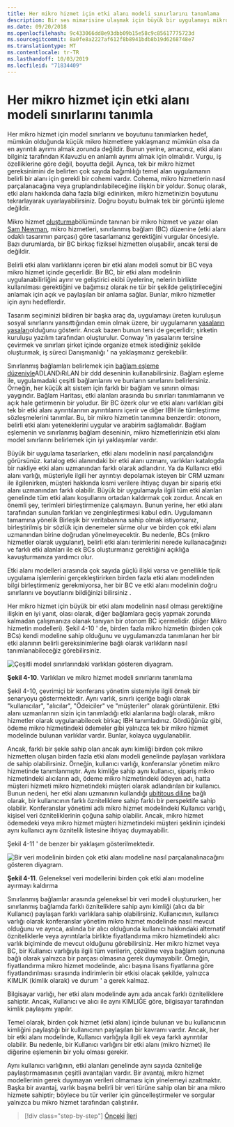 ```yaml
---
title: Her mikro hizmet için etki alanı modeli sınırlarını tanımlama
description: Bir ses mimarisine ulaşmak için büyük bir uygulamayı mikro hizmetlere bölümlemenin özünü inceleyelim.
ms.date: 09/20/2018
ms.openlocfilehash: 9c433066dd8e93dbb09b15e58c9c85617775723d
ms.sourcegitcommit: 8a0fe8a2227af612f8b8941bdb8b19d6268748e7
ms.translationtype: MT
ms.contentlocale: tr-TR
ms.lasthandoff: 10/03/2019
ms.locfileid: "71834409"
---
```

# <a name="identify-domain-model-boundaries-for-each-microservice"></a>Her mikro hizmet için etki alanı modeli sınırlarını tanımla

Her mikro hizmet için model sınırlarını ve boyutunu tanımlarken hedef, mümkün olduğunda küçük mikro hizmetlere yaklaşmanız mümkün olsa da en ayrıntılı ayrımı almak zorunda değildir. Bunun yerine, amacınız, etki alanı bilginiz tarafından Kılavuzlu en anlamlı ayrımı almak için olmalıdır. Vurgu, iş özelliklerine göre değil, boyutta değil. Ayrıca, tek bir mikro hizmet gereksinimini de belirten çok sayıda bağımlılığı temel alan uygulamanın belirli bir alanı için gerekli bir cohemi vardır. Cohema, mikro hizmetlerin nasıl parçalanacağına veya gruplandırılabileceğine ilişkin bir yoldur. Sonuç olarak, etki alanı hakkında daha fazla bilgi edinirken, mikro hizmetinizin boyutunu tekrarlayarak uyarlayabilirsiniz. Doğru boyutu bulmak tek bir görüntü işleme değildir.

Mikro hizmet [oluşturma](https://samnewman.io/books/building_microservices/)bölümünde tanınan bir mikro hizmet ve yazar olan [Sam Newman](https://samnewman.io/), mikro hizmetleri, sınırlanmış bağlam (BC) düzenine (etki alanı odaklı tasarımın parçası) göre tasarlamanız gerektiğini vurgular öncesiyle. Bazı durumlarda, bir BC birkaç fiziksel hizmetten oluşabilir, ancak tersi de değildir.

Belirli etki alanı varlıklarını içeren bir etki alanı modeli somut bir BC veya mikro hizmet içinde geçerlidir. Bir BC, bir etki alanı modelinin uygulanabilirliğini ayırır ve geliştirici ekibi üyelerine, nelerin birlikte kullanılması gerektiğini ve bağımsız olarak ne tür bir şekilde geliştirileceğini anlamak için açık ve paylaşılan bir anlama sağlar. Bunlar, mikro hizmetler için aynı hedeflerdir.

Tasarım seçiminizi bildiren bir başka araç da, uygulamayı üreten kuruluşun sosyal sınırlarını yansıttığından emin olmak üzere, bir uygulamanın [yasaların yasaları](https://en.wikipedia.org/wiki/Conway%27s_law)olduğunu gösterir. Ancak bazen bunun tersi de geçerlidir; şirketin kuruluşu yazılım tarafından oluşturulur. Conway 'in yasalarını tersine çevirmek ve sınırları şirket içinde organize etmek istediğiniz şekilde oluşturmak, iş süreci Danışmanlığı ' na yaklaşmanız gerekebilir.

Sınırlanmış bağlamları belirlemek için [bağlam eşleme düzeniyle](https://www.infoq.com/articles/ddd-contextmapping)ADLANDıRıLAN bir ddd deseninin kullanabilirsiniz. Bağlam eşleme ile, uygulamadaki çeşitli bağlamlarını ve bunların sınırlarını belirlersiniz. Örneğin, her küçük alt sistem için farklı bir bağlam ve sınırın olması yaygındır. Bağlam Haritası, etki alanları arasında bu sınırları tanımlamanın ve açık hale getirmenin bir yoludur. Bir BC özerk olur ve etki alanı varlıkları gibi tek bir etki alanı ayrıntılarının ayrıntılarını içerir ve diğer IBH ile tümleştirme sözleşmelerini tanımlar. Bu, bir mikro hizmetin tanımına benzerdir: otonom, belirli etki alanı yeteneklerini uygular ve arabirim sağlamalıdır. Bağlam eşlemenin ve sınırlanmış bağlam deseninin, mikro hizmetlerinizin etki alanı model sınırlarını belirlemek için iyi yaklaşımlar vardır.

Büyük bir uygulama tasarlarken, etki alanı modelinin nasıl parçalandığını görürsünüz. katalog etki alanındaki bir etki alanı uzmanı, varlıkları katalogda bir nakliye etki alanı uzmanından farklı olarak adlandırır. Ya da Kullanıcı etki alanı varlığı, müşteriyle ilgili her ayrıntıyı depolamak isteyen bir CRM uzmanı ile ilgilenirken, müşteri hakkında kısmi verilere ihtiyaç duyan bir sipariş etki alanı uzmanından farklı olabilir. Büyük bir uygulamayla ilgili tüm etki alanları genelinde tüm etki alanı koşullarını ortadan kaldırmak çok zordur. Ancak en önemli şey, terimleri birleştirmenize çalışmayın. Bunun yerine, her etki alanı tarafından sunulan farkları ve zenginleştirmesi kabul edin. Uygulamanın tamamına yönelik Birleşik bir veritabanına sahip olmak istiyorsanız, birleştirilmiş bir sözlük için denemeler sürme olur ve birden çok etki alanı uzmanından birine doğrudan yönelmeyecektir. Bu nedenle, BCs (mikro hizmetler olarak uygulanır), belirli etki alanı terimlerini nerede kullanacağınızı ve farklı etki alanları ile ek BCs oluşturmanız gerektiğini açıklığa kavuşturmanıza yardımcı olur.

Etki alanı modelleri arasında çok sayıda güçlü ilişki varsa ve genellikle tipik uygulama işlemlerini gerçekleştirirken birden fazla etki alanı modelinden bilgi birleştirmeniz gerekmiyorsa, her bir BC ve etki alanı modelinin doğru sınırlarını ve boyutlarını bildiğinizi bilirsiniz .

Her mikro hizmet için büyük bir etki alanı modelinin nasıl olması gerektiğine ilişkin en iyi yanıt, olası olarak, diğer bağlamlara geçiş yapmak zorunda kalmadan çalışmanıza olanak tanıyan bir otonom BC içermelidir. (diğer Mikro hizmetin modelleri). Şekil 4-10 ' de, birden fazla mikro hizmetin (birden çok BCs) kendi modeline sahip olduğunu ve uygulamanızda tanımlanan her bir etki alanının belirli gereksinimlerine bağlı olarak varlıkların nasıl tanımlanabileceğiz görebilirsiniz.

![Çeşitli model sınırlarındaki varlıkları gösteren diyagram.](./media/identify-microservice-domain-model-boundaries/identify-entities-microservice-model-boundries.png)

**Şekil 4-10**. Varlıkları ve mikro hizmet modeli sınırlarını tanımlama

Şekil 4-10, çevrimiçi bir konferans yönetim sistemiyle ilgili örnek bir senaryoyu göstermektedir. Aynı varlık, sınırlı içeriğe bağlı olarak "kullanıcılar", "alıcılar", "Ödeiciler" ve "müşteriler" olarak görüntülenir. Etki alanı uzmanlarının sizin için tanımladığı etki alanlarına bağlı olarak, mikro hizmetler olarak uygulanabilecek birkaç IBH tanımladınız. Gördüğünüz gibi, ödeme mikro hizmetindeki ödemeler gibi yalnızca tek bir mikro hizmet modelinde bulunan varlıklar vardır. Bunlar, kolayca uygulanabilir.

Ancak, farklı bir şekle sahip olan ancak aynı kimliği birden çok mikro hizmetten oluşan birden fazla etki alanı modeli genelinde paylaşan varlıklara de sahip olabilirsiniz. Örneğin, kullanıcı varlığı, konferanslar yönetim mikro hizmetinde tanımlanmıştır. Aynı kimliğe sahip aynı kullanıcı, sipariş mikro hizmetindeki alıcıların adı, ödeme mikro hizmetindeki ödeyen adı, hatta müşteri hizmeti mikro hizmetindeki müşteri olarak adlandırılan bir kullanıcı. Bunun nedeni, her etki alanı uzmanının kullandığı [ubititous diline](https://martinfowler.com/bliki/UbiquitousLanguage.html) bağlı olarak, bir kullanıcının farklı özniteliklere sahip farklı bir perspektife sahip olabilir. Konferanslar yönetimi adlı mikro hizmet modelindeki Kullanıcı varlığı, kişisel veri özniteliklerinin çoğuna sahip olabilir. Ancak, mikro hizmet ödemedeki veya mikro hizmet müşteri hizmetindeki müşteri şeklinin içindeki aynı kullanıcı aynı öznitelik listesine ihtiyaç duymayabilir.

Şekil 4-11 ' de benzer bir yaklaşım gösterilmektedir.

![Bir veri modelinin birden çok etki alanı modeline nasıl parçalanalınacağını gösteren diyagram.](./media/identify-microservice-domain-model-boundaries/decompose-traditional-data-models.png)

**Şekil 4-11**. Geleneksel veri modellerini birden çok etki alanı modeline ayırmayı kaldırma

Sınırlanmış bağlamlar arasında geleneksel bir veri modeli oluştururken, her sınırlanmış bağlamda farklı özniteliklere sahip aynı kimliği (alıcı da bir Kullanıcı) paylaşan farklı varlıklara sahip olabilirsiniz. Kullanıcının, kullanıcı varlığı olarak konferanslar yönetim mikro hizmet modelinde nasıl mevcut olduğunu ve ayrıca, aslında bir alıcı olduğunda kullanıcı hakkındaki alternatif özniteliklerle veya ayrıntılarla birlikte fiyatlandırma mikro hizmetindeki alıcı varlık biçiminde de mevcut olduğunu görebilirsiniz. Her mikro hizmet veya BC, bir Kullanıcı varlığıyla ilgili tüm verilerin, çözülme veya bağlam sorununa bağlı olarak yalnızca bir parçası olmasına gerek duymayabilir. Örneğin, fiyatlandırma mikro hizmet modelinde, alıcı başına lisans fiyatlarına göre fiyatlandırılması sırasında indirimlerin bir etkisi olacak şekilde, yalnızca KIMLIK (kimlik olarak) ve durum ' a gerek kalmaz.

Bilgisayar varlığı, her etki alanı modelinde aynı ada ancak farklı özniteliklere sahiptir. Ancak, Kullanıcı ve alıcı ile aynı KIMLIĞE göre, bilgisayar tarafından kimlik paylaşımı yapılır.

Temel olarak, birden çok hizmet (etki alanı) içinde bulunan ve bu kullanıcının kimliğini paylaştığı bir kullanıcının paylaşılan bir kavramı vardır. Ancak, her bir etki alanı modelinde, Kullanıcı varlığıyla ilgili ek veya farklı ayrıntılar olabilir. Bu nedenle, bir Kullanıcı varlığını bir etki alanı (mikro hizmet) ile diğerine eşlemenin bir yolu olması gerekir.

Aynı kullanıcı varlığının, etki alanları genelinde aynı sayıda özniteliğe paylaştırmamasının çeşitli avantajları vardır. Bir avantaj, mikro hizmet modellerinin gerek duymayan verileri olmaması için yinelemeyi azaltmaktır. Başka bir avantaj, varlık başına belirli bir veri türüne sahip olan bir ana mikro hizmete sahiptir; böylece bu tür veriler için güncelleştirmeler ve sorgular yalnızca bu mikro hizmet tarafından çalıştırılır.

>[!div class="step-by-step"]
>[Önceki](distributed-data-management.md)
>[İleri](direct-client-to-microservice-communication-versus-the-api-gateway-pattern.md)

